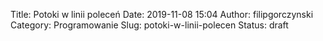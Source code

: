 Title: Potoki w linii poleceń
Date: 2019-11-08 15:04
Author: filipgorczynski
Category: Programowanie
Slug: potoki-w-linii-polecen
Status: draft


